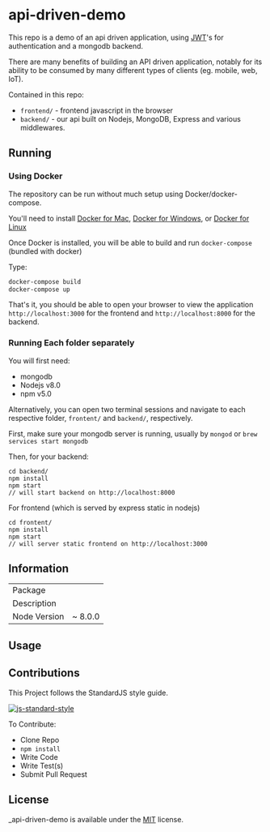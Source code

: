 # api-driven-demo

This repo is a demo of an api driven application, using [JWT](https://jwt.io)'s for authentication and a mongodb backend.

There are many benefits of building an API driven application, notably for its ability to be consumed by many different types of clients (eg. mobile, web, IoT).

Contained in this repo:

 - `frontend/` - frontend javascript in the browser
 - `backend/` - our api built on Nodejs, MongoDB, Express and various middlewares.

 ## Running

 ### Using Docker

 The repository can be run without much setup using Docker/docker-compose.

 You'll need to install [Docker for Mac](https://www.docker.com/docker-mac), [Docker for Windows](https://www.docker.com/docker-windows), or [Docker for Linux](https://www.docker.com/docker-ubuntu)

 Once Docker is installed, you will be able to build and run `docker-compose` (bundled with docker)

 Type:
 ```sh
 docker-compose build
 docker-compose up
 ```
That's it, you should be able to open your browser to view the application `http://localhost:3000` for the frontend and `http://localhost:8000` for the backend.

### Running Each folder separately

You will first need:
- mongodb
- Nodejs v8.0
- npm v5.0

Alternatively, you can open two terminal sessions and navigate to each respective folder, `frontent/` and `backend/`, respectively.

First, make sure your mongodb server is running, usually by `mongod` or `brew services start mongodb`

Then, for your backend:
```
cd backend/
npm install
npm start
// will start backend on http://localhost:8000
```

For frontend (which is served by express static in nodejs)

```
cd frontent/
npm install
npm start
// will server static frontend on http://localhost:3000
```



## Information

<table>
<tr>
<td>Package</td>
<td></td>
</tr>
<tr>
<td>Description</td>
<td></td>
</tr>
<tr>
<td>Node Version</td>
<td>~ 8.0.0</td>
</tr>
</table>


## Usage

## Contributions

This Project follows the StandardJS style guide.

[![js-standard-style](https://cdn.rawgit.com/feross/standard/master/badge.svg)](https://github.com/feross/standard)

To Contribute:

- Clone Repo
- `npm install`
- Write Code
- Write Test(s)
- Submit Pull Request

## License

_api-driven-demo is available under the [MIT](https://mths.be/mit) license.
